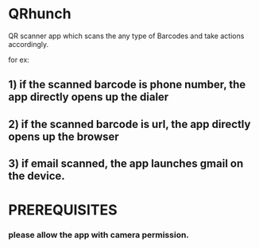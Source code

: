 # QRhunch
QR scanner app which scans the any type of Barcodes  and take actions accordingly.

for ex:

## 1) if the scanned barcode is  phone number, the app directly opens up the dialer
## 2) if the scanned barcode is url, the app directly opens up the browser
## 3) if email scanned, the app launches gmail on the device.



# PREREQUISITES
### please allow the app with camera permission.



